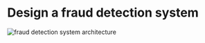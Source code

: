 # Design a fraud detection system

![fraud detection system architecture](https://bharath-lakshman-kumar.s3.ap-south-1.amazonaws.com/Design%20a%20fraud%20detection%20system/fraud-detection-system.png)
